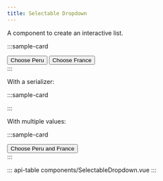 ```yaml
---
title: Selectable Dropdown
---
```


A component to create an interactive list.

:::sample-card
<div class="p-2 text-center">
  <selectable-dropdown v-model="country" :items="[ 'France', 'United State of America', 'Spain', 'Peru' ]"></selectable-dropdown>
  <button @click="country = 'Peru'" class="btn btn-outline-secondary mt-2 mx-2">Choose Peru</button>
  <button @click="country = 'France'" class="btn btn-outline-secondary mt-2 mx-2">Choose France</button>
</div>
:::

With a serializer:

:::sample-card
<div class="p-2 text-center">
  <selectable-dropdown deactivate-keys :serializer="item => item.toUpperCase()" :items="[ 'France', 'United State of America', 'Spain', 'Peru' ]"></selectable-dropdown>
</div>
:::

With multiple values:

:::sample-card
<div class="p-2 text-center">
  <selectable-dropdown deactivate-keys v-model="countries" multiple :items="[ 'France', 'United State of America', 'Spain', 'Peru' ]"></selectable-dropdown>
  <button class="btn btn-outline-secondary mt-2 mx-2" @click="countries = ['Peru', 'France']">Choose Peru and France</button>
</div>
:::

::: api-table components/SelectableDropdown.vue :::

<script>
  export default {
    data () {
      return {
        country: 'Peru',
        countries: [],
        a: 2
      }
    },
    watch: {
      country () {
        console.log('Selected country:', this.country)
      },
      countries () {
        console.log('Selected countries:', this.countries.join(', '))
      }
    }
  }
</script>
